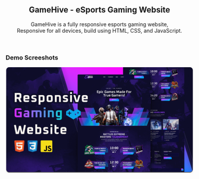 <div align="center">

  <br />
  <br />

  <h2 align="center">GameHive - eSports Gaming Website</h2>

 GameHive is a fully responsive esports gaming website, <br />Responsive for all devices, build using HTML, CSS, and JavaScript.

  <a href=""><strong></strong></a>

</div>

<br />

### Demo Screeshots

![Unigine Desktop Demo](./readme-images/desktop.png "Desktop Demo")
